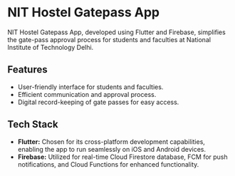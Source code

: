 # NIT Hostel Gatepass App

NIT Hostel Gatepass App, developed using Flutter and Firebase, simplifies the gate-pass approval process for students and faculties at National Institute of Technology Delhi.

## Features

- User-friendly interface for students and faculties.
- Efficient communication and approval process.
- Digital record-keeping of gate passes for easy access.

## Tech Stack

- **Flutter:** Chosen for its cross-platform development capabilities, enabling the app to run seamlessly on iOS and Android devices.
- **Firebase:** Utilized for real-time Cloud Firestore database, FCM for push notifications, and Cloud Functions for enhanced functionality.
